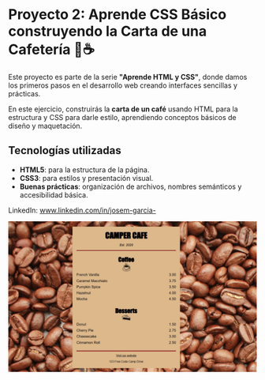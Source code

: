 # Proyecto 2: Aprende CSS Básico construyendo la Carta de una Cafetería 🍰☕

Este proyecto es parte de la serie **"Aprende HTML y CSS"**, donde damos los primeros pasos en el desarrollo web creando interfaces sencillas y prácticas.  

En este ejercicio, construirás la **carta de un café** usando HTML para la estructura y CSS para darle estilo, aprendiendo conceptos básicos de diseño y maquetación.

## Tecnologías utilizadas
- **HTML5**: para la estructura de la página.
- **CSS3**: para estilos y presentación visual.
- **Buenas prácticas**: organización de archivos, nombres semánticos y accesibilidad básica.

LinkedIn: www.linkedin.com/in/josem-garcia-

![Carta de la cafetería](Cafe-Menu.jpg)
